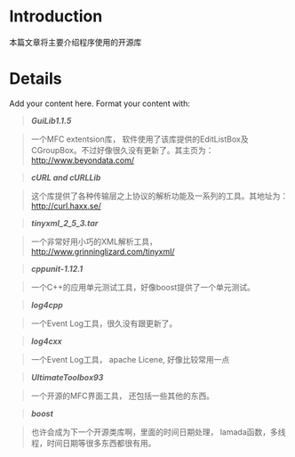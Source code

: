 # Introduction #

本篇文章将主要介绍程序使用的开源库


# Details #

Add your content here.  Format your content with:

> _**GuiLib1.1.5**_

> 一个MFC extentsion库， 软件使用了该库提供的EditListBox及CGroupBox。不过好像很久没有更新了。其主页为：http://www.beyondata.com/

> _**cURL and cURLLib**_

> 这个库提供了各种传输层之上协议的解析功能及一系列的工具。其地址为：http://curl.haxx.se/

> _**tinyxml\_2\_5\_3.tar**_

> 一个非常好用小巧的XML解析工具，http://www.grinninglizard.com/tinyxml/

> _**cppunit-1.12.1**_

> 一个C++的应用单元测试工具，好像boost提供了一个单元测试。

> _**log4cpp**_

> 一个Event Log工具，很久没有跟更新了。

> _**log4cxx**_

> 一个Event Log工具， apache Licene, 好像比较常用一点

> _**UltimateToolbox93**_

> 一个开源的MFC界面工具， 还包括一些其他的东西。

> _**boost**_

> 也许会成为下一个开源类库啊，里面的时间日期处理， lamada函数，多线程，时间日期等很多东西都很有用。
